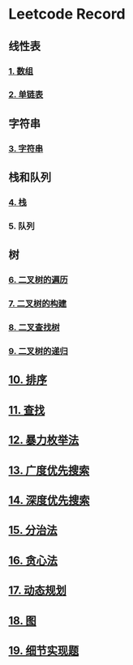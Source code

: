 # Leetcode Record

## 线性表
### [1. 数组](https://github.com/JasmineCAicai/leetcode-_/blob/0d775d9c7731f9e013ac3e312d341111fd360142/Array.md)
### [2. 单链表](https://github.com/JasmineCAicai/leetcode-_/blob/c1920f0187418e80597e54b8056cb6c559b96f67/LinkedList.md)
## 字符串
### [3. 字符串](https://github.com/JasmineCAicai/leetcode-_/blob/2810fc4e57b20f205395c231e2263ce7d2e33c57/String.md)
## 栈和队列
### [4. 栈](https://github.com/JasmineCAicai/leetcode-_/blob/c48c9082d7d79220b62e59887f0ab0432ee8c09e/Stack.md)
### 5. 队列
## 树
### [6. 二叉树的遍历](https://github.com/JasmineCAicai/leetcode-_/blob/acae7d7f16755eca3729b2a69c8aa1c8e58c4087/Tree_Traversal.md)
### [7. 二叉树的构建](https://github.com/JasmineCAicai/leetcode-_/blob/777b75c1053473584e66995b8ecdb48f6acd571c/Tree_Build.md)
### [8. 二叉查找树](https://github.com/JasmineCAicai/leetcode-_/blob/ed14b25bfab07ac5897a99d2154a77d17204f94d/Tree_Search.md)
### [9. 二叉树的递归](https://github.com/JasmineCAicai/leetcode-_/blob/256eae90c464abccf6faa3220ffdeda759848dd6/Tree_Recursive.md)
## [10. 排序](https://github.com/JasmineCAicai/leetcode-_/blob/2f797882b55762cf2396d2496cf4a232bb7a29f9/Sorting.md)
## [11. 查找](https://github.com/JasmineCAicai/leetcode-_/blob/591ce7fd52cf7e69700cd257f02fa30796e0ab17/Search.md)
## [12. 暴力枚举法]()
## [13. 广度优先搜索]()
## [14. 深度优先搜索]()
## [15. 分治法](https://github.com/JasmineCAicai/leetcode-_/blob/bd731bcbf7496026d54c13528e79a8fc576da9ba/Divide_and_Conquer.md)
## [16. 贪心法]()
## [17. 动态规划]()
## [18. 图]()
## [19. 细节实现题]()
